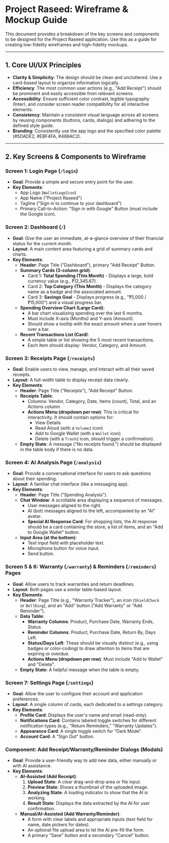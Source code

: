 # Project Raseed: Wireframe & Mockup Guide

This document provides a breakdown of the key screens and components to be designed for the Project Raseed application. Use this as a guide for creating low-fidelity wireframes and high-fidelity mockups.

---

## 1. Core UI/UX Principles

*   **Clarity & Simplicity**: The design should be clean and uncluttered. Use a card-based layout to organize information logically.
*   **Efficiency**: The most common user actions (e.g., "Add Receipt") should be prominent and easily accessible from relevant screens.
*   **Accessibility**: Ensure sufficient color contrast, legible typography (Inter), and consider screen reader compatibility for all interactive elements.
*   **Consistency**: Maintain a consistent visual language across all screens by reusing components (buttons, cards, dialogs) and adhering to the defined style guide.
*   **Branding**: Consistently use the app logo and the specified color palette (#5DADE2, #EBF4FA, #488AC2).

---

## 2. Key Screens & Components to Wireframe

### Screen 1: Login Page (`/login`)
*   **Goal**: Provide a simple and secure entry point for the user.
*   **Key Elements**:
    *   App Logo (`WalletLogoIcon`)
    *   App Name ("Project Raseed")
    *   Tagline ("Sign in to continue to your dashboard")
    *   Primary Call-to-Action: "Sign in with Google" Button (must include the Google icon).

### Screen 2: Dashboard (`/`)
*   **Goal**: Give the user an immediate, at-a-glance overview of their financial status for the current month.
*   **Layout**: A main content area featuring a grid of summary cards and charts.
*   **Key Elements**:
    *   **Header**: Page Title ("Dashboard"), primary "Add Receipt" Button.
    *   **Summary Cards (3-column grid)**:
        *   Card 1: **Total Spending (This Month)** - Displays a large, bold currency value (e.g., ₹12,345.67).
        *   Card 2: **Top Category (This Month)** - Displays the category name as a badge and the associated amount.
        *   Card 3: **Savings Goal** - Displays progress (e.g., "₹5,000 / ₹15,000") and a visual progress bar.
    *   **Spending Overview Chart (Large Card)**:
        *   A bar chart visualizing spending over the last 6 months.
        *   Must include X-axis (Months) and Y-axis (Amount).
        *   Should show a tooltip with the exact amount when a user hovers over a bar.
    *   **Recent Transactions List (Card)**:
        *   A simple table or list showing the 5 most recent transactions.
        *   Each item should display: Vendor, Category, and Amount.

### Screen 3: Receipts Page (`/receipts`)
*   **Goal**: Enable users to view, manage, and interact with all their saved receipts.
*   **Layout**: A full-width table to display receipt data clearly.
*   **Key Elements**:
    *   **Header**: Page Title ("Receipts"), "Add Receipt" Button.
    *   **Receipts Table**:
        *   Columns: Vendor, Category, Date, Items (count), Total, and an Actions column.
        *   **Actions Menu (dropdown per row)**: This is critical for interactivity. It should contain options for:
            *   View Details
            *   Read Aloud (with a `Volume2` icon)
            *   Add to Google Wallet (with a `Wallet` icon)
            *   Delete (with a `Trash2` icon, should trigger a confirmation).
    *   **Empty State**: A message ("No receipts found.") should be displayed in the table body if there is no data.

### Screen 4: AI Analysis Page (`/analysis`)
*   **Goal**: Provide a conversational interface for users to ask questions about their spending.
*   **Layout**: A familiar chat interface (like a messaging app).
*   **Key Elements**:
    *   **Header**: Page Title ("Spending Analysis").
    *   **Chat Window**: A scrollable area displaying a sequence of messages.
        *   User messages aligned to the right.
        *   AI (bot) messages aligned to the left, accompanied by an "AI" avatar.
        *   **Special AI Response Card**: For shopping lists, the AI response should be a card containing the store, a list of items, and an "Add to Google Wallet" button.
    *   **Input Area (at the bottom)**:
        *   Text input field with placeholder text.
        *   Microphone button for voice input.
        *   Send button.

### Screen 5 & 6: Warranty (`/warranty`) & Reminders (`/reminders`) Pages
*   **Goal**: Allow users to track warranties and return deadlines.
*   **Layout**: Both pages use a similar table-based layout.
*   **Key Elements**:
    *   **Header**: Page Title (e.g., "Warranty Tracker"), an icon (`ShieldCheck` or `BellRing`), and an "Add" button ("Add Warranty" or "Add Reminder").
    *   **Data Table**:
        *   **Warranty Columns**: Product, Purchase Date, Warranty Ends, Status.
        *   **Reminder Columns**: Product, Purchase Date, Return By, Days Left.
        *   **Status/Days Left**: These should be visually distinct (e.g., using badges or color-coding) to draw attention to items that are expiring or overdue.
        *   **Actions Menu (dropdown per row)**: Must include "Add to Wallet" and "Delete".
    *   **Empty State**: A helpful message when the table is empty.

### Screen 7: Settings Page (`/settings`)
*   **Goal**: Allow the user to configure their account and application preferences.
*   **Layout**: A single column of cards, each dedicated to a settings category.
*   **Key Elements**:
    *   **Profile Card**: Displays the user's name and email (read-only).
    *   **Notifications Card**: Contains labeled toggle switches for different notification types (e.g., "Return Reminders," "Warranty Updates").
    *   **Appearance Card**: A single toggle switch for "Dark Mode".
    *   **Account Card**: A "Sign Out" button.

### Component: Add Receipt/Warranty/Reminder Dialogs (Modals)
*   **Goal**: Provide a user-friendly way to add new data, either manually or with AI assistance.
*   **Key Elements**:
    *   **AI-Assisted (Add Receipt)**:
        1.  **Upload State**: A clear drag-and-drop area or file input.
        2.  **Preview State**: Shows a thumbnail of the uploaded image.
        3.  **Analyzing State**: A loading indicator to show that the AI is working.
        4.  **Result State**: Displays the data extracted by the AI for user confirmation.
    *   **Manual/AI-Assisted (Add Warranty/Reminder)**:
        *   A form with clear labels and appropriate inputs (text field for name, date pickers for dates).
        *   An optional file upload area to let the AI pre-fill the form.
        *   A primary "Save" button and a secondary "Cancel" button.
